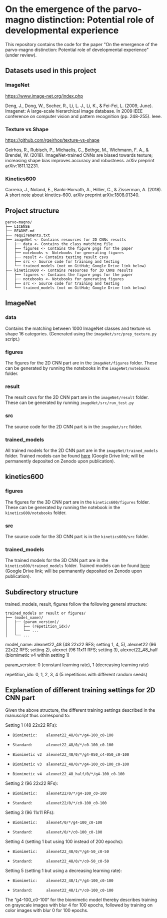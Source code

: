 # On the emergence of the parvo-magno distinction: Potential role of developmental experience

This repository contains the code for the paper "On the emergence of the parvo-magno distinction: Potential role of developmental experience" (under review).

## Datasets used in this project

### ImageNet
https://www.image-net.org/index.php

Deng, J., Dong, W., Socher, R., Li, L. J., Li, K., & Fei-Fei, L. (2009, June). Imagenet: A large-scale hierarchical image database. In 2009 IEEE conference on computer vision and pattern recognition (pp. 248-255). Ieee.

### Texture vs Shape
https://github.com/rgeirhos/texture-vs-shape

Geirhos, R., Rubisch, P., Michaelis, C., Bethge, M., Wichmann, F. A., & Brendel, W. (2018). ImageNet-trained CNNs are biased towards texture; increasing shape bias improves accuracy and robustness. arXiv preprint arXiv:1811.12231.

### Kinetics600

Carreira, J., Noland, E., Banki-Horvath, A., Hillier, C., & Zisserman, A. (2018). A short note about kinetics-600. arXiv preprint arXiv:1808.01340.

## Project structure

```
parvo-magno/
├── LICENSE
├── README.md
├── requirements.txt
├── imageNet <- Contains resources for 2D CNNs results
│   ├── data <- Contains the class matching file
│   ├── figures <- Contains the figure pngs for the paper
│   ├── notebooks <- Notebooks for generating figures
│   ├── result <- Contains testing result csvs
│   ├── src <- Source code for training and testing
│   └── trained_models (not on GitHub; Google Drive link below)
├── kinetics600 <- Contains resources for 3D CNNs results
│   ├── figures <- Contains the figure pngs for the paper
│   ├── notebooks <- Notebooks for generating figures
│   ├── src <- Source code for training and testing
│   └── trained_models (not on GitHub; Google Drive link below)
```

## ImageNet
### data
Contains the matching between 1000 ImageNet classes and texture vs shape 16 categories. (Generated using the `imageNet/src/prep_texture.py` script.)
### figures
The figures for the 2D CNN part are in the `imageNet/figures` folder.
These can be generated by running the notebooks in the `imageNet/notebooks` folder.

### result
The result csvs for the 2D CNN part are in the `imageNet/result` folder.
These can be generated by running `imageNet/src/run_test.py`

### src
The source code for the 2D CNN part is in the `imageNet/src` folder.

### trained_models
All trained models for the 2D CNN part are in the `imageNet/trained_models` folder.
Trained models can be found [here](https://drive.google.com/drive/folders/1OreAi8FAXofSR1XqGMPoOOI5xKstYrRQ?usp=share_link) (Google Drive link; will be permanently deposited on Zenodo upon publication).

## kinetics600
### figures
The figures for the 3D CNN part are in the `kinetics600/figures` folder.
These can be generated by running the notebook in the `kinetics600/notebooks` folder.

### src
The source code for the 3D CNN part is in the `kinetics600/src` folder.

### trained_models
The trained models for the 3D CNN part are in the `kinetics600/trained_models` folder.
Trained models can be found [here](https://drive.google.com/drive/folders/1OreAi8FAXofSR1XqGMPoOOI5xKstYrRQ?usp=share_link) (Google Drive link; will be permanently deposited on Zenodo upon publication).

## Subdirectory structure

trained_models, result, figures follow the following general structure:

```
trained_models or result or figures/
├── (model_name)/
│   ├── (param_version)/
│   │   ├── (repetition_idx)/
│   │   └── ...
│   └── ...
```

model_name: alexnet22_48 (48 22x22 RFS; setting 1, 4, 5), alexnet22 (96 22x22 RFS; setting 2), alexnet (96 11x11 RFS; setting 3), alexnet22_48_half (biomimetic v4 within setting 1)

param_version: 0 (constant learning rate), 1 (decreasing learning rate)

repetition_idx: 0, 1, 2, 3, 4 (5 repetitions with different random seeds)

## Explanation of different training settings for 2D CNN part

Given the above structure, the different training settings described in the manuscript thus correspond to:

Setting 1 (48 22x22 RFs):

-     Biomimetic:    alexnet22_48/0/*/g4-100_c0-100
-     Standard:      alexnet22_48/0/*/c0-100_c0-100
-     Biomimetic v2  alexnet22_48/0/*/g4-050_c4-050_c0-100
-     Biomimetic v3  alexnet22_48/0/*/g4-100_c0-100_c0-100
-     Biomimetic v4  alexnet22_48_half/0/*/g4-100_c0-100

Setting 2 (96 22x22 RFs):

-     Biomimetic:    alexnet22/0/*/g4-100_c0-100
-     Standard:      alexnet22/0/*/c0-100_c0-100

Setting 3 (96 11x11 RFs):

-     Biomimetic:    alexnet/0/*/g4-100_c0-100
-     Standard:      alexnet/0/*/c0-100_c0-100

Setting 4 (setting 1 but using 100 instead of 200 epochs):

-     Biomimetic:    alexnet22_48/0/*/g4-50_c0-50
-     Standard:      alexnet22_48/0/*/c0-50_c0-50

Setting 5 (setting 1 but using a decreasing learning rate):

-     Biomimetic:    alexnet22_48/1/*/g4-100_c0-100
-     Standard:      alexnet22_48/1/*/c0-100_c0-100

The “g4-100_c0-100“ for the biomimetic model thereby describes training on grayscale images with blur 4 for 100 epochs, followed by training on color images with blur 0 for 100 epochs.
